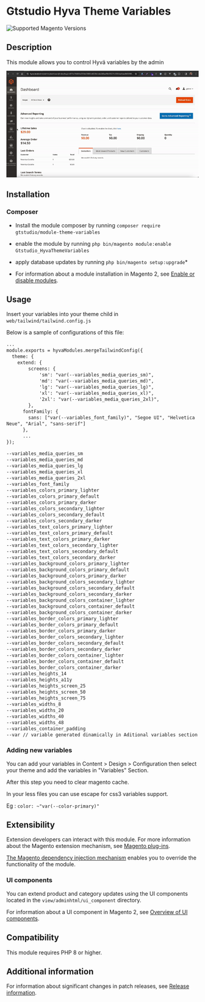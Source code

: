 # Gtstudio Hyva Theme Variables

![Supported Magento Versions][ico-compatibility]

## Description

This module allows you to control Hyvä variables by the admin 

![](docs/module.gif)

## Installation

### Composer

- Install the module composer by running `composer require gtstudio/module-theme-variables`
- enable the module by running `php bin/magento module:enable Gtstudio_HyvaThemeVariables`
- apply database updates by running `php bin/magento setup:upgrade`\*

- For information about a module installation in Magento 2, see [Enable or disable modules](https://devdocs.magento.com/guides/v2.4/install-gde/install/cli/install-cli-subcommands-enable.html).

## Usage

Insert your variables into your theme child in `web/tailwind/tailwind.config.js` 

Below is a sample of configurations of this file:

```
...
module.exports = hyvaModules.mergeTailwindConfig({
  theme: {
    extend: {
        screens: {
            'sm': "var(--variables_media_queries_sm)",
            'md': "var(--variables_media_queries_md)",
            'lg': "var(--variables_media_queries_lg)",
            'xl': "var(--variables_media_queries_xl)",
            '2xl': "var(--variables_media_queries_2xl)",
        },
      fontFamily: {
        sans: ["var(--variables_font_family)", "Segoe UI", "Helvetica Neue", "Arial", "sans-serif"]
      },
      ...
});
```

```
--variables_media_queries_sm
--variables_media_queries_md
--variables_media_queries_lg
--variables_media_queries_xl
--variables_media_queries_2xl
--variables_font_family
--variables_colors_primary_lighter
--variables_colors_primary_default
--variables_colors_primary_darker
--variables_colors_secondary_lighter
--variables_colors_secondary_default
--variables_colors_secondary_darker
--variables_text_colors_primary_lighter
--variables_text_colors_primary_default
--variables_text_colors_primary_darker
--variables_text_colors_secondary_lighter
--variables_text_colors_secondary_default
--variables_text_colors_secondary_darker
--variables_background_colors_primary_lighter
--variables_background_colors_primary_default
--variables_background_colors_primary_darker
--variables_background_colors_secondary_lighter
--variables_background_colors_secondary_default
--variables_background_colors_secondary_darker
--variables_background_colors_container_lighter
--variables_background_colors_container_default
--variables_background_colors_container_darker
--variables_border_colors_primary_lighter
--variables_border_colors_primary_default
--variables_border_colors_primary_darker
--variables_border_colors_secondary_lighter
--variables_border_colors_secondary_default
--variables_border_colors_secondary_darker
--variables_border_colors_container_lighter
--variables_border_colors_container_default
--variables_border_colors_container_darker
--variables_heights_14
--variables_heights_a11y
--variables_heights_screen_25
--variables_heights_screen_50
--variables_heights_screen_75
--variables_widths_8
--variables_widths_20
--variables_widths_40
--variables_widths_48
--variables_container_padding
--var // variable generated dinamically in Aditional variables section
```

### Adding new variables

You can add your variables in Content > Design > Configuration then select your theme and add the variables in "Variables" Section.

After this step you need to clear magento cache.

In your less files you can use escape for css3 variables support.

Eg : `color: ~"var(--color-primary)"`

## Extensibility

Extension developers can interact with this module. For more information about the Magento extension mechanism, see [Magento plug-ins](https://devdocs.magento.com/guides/v2.4/extension-dev-guide/plugins.html).

[The Magento dependency injection mechanism](https://devdocs.magento.com/guides/v2.4/extension-dev-guide/depend-inj.html) enables you to override the functionality of the module.

### UI components

You can extend product and category updates using the UI components located in the `view/adminhtml/ui_component` directory.

For information about a UI component in Magento 2, see [Overview of UI components](https://devdocs.magento.com/guides/v2.4/ui_comp_guide/bk-ui_comps.html).

## Compatibility

This module requires PHP 8 or higher.

## Additional information

For information about significant changes in patch releases, see [Release information](https://devdocs.magento.com/guides/v2.4/release-notes/bk-release-notes.html).

[ico-compatibility]: https://img.shields.io/badge/magento-%202.4-brightgreen.svg?logo=magento&longCache=true&style=flat-square